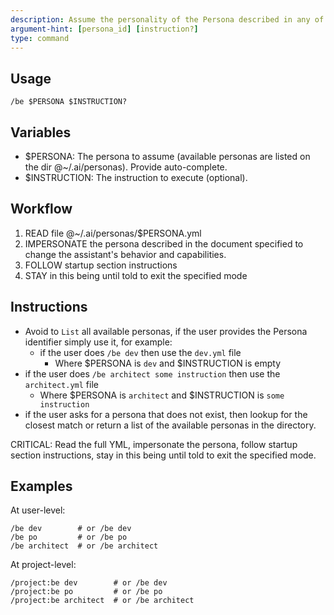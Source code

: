 ```yaml
---
description: Assume the personality of the Persona described in any of the document available in the @~/.ai/personas directory.
argument-hint: [persona_id] [instruction?]
type: command
---
```


## Usage

`/be $PERSONA $INSTRUCTION?`

## Variables

- $PERSONA: The persona to assume (available personas are listed on the dir @~/.ai/personas). Provide auto-complete.
- $INSTRUCTION: The instruction to execute (optional).

## Workflow

1. READ file @~/.ai/personas/$PERSONA.yml
2. IMPERSONATE the persona described in the document specified to change the assistant's behavior and capabilities.
3. FOLLOW startup section instructions
4. STAY in this being until told to exit the specified mode

## Instructions

- Avoid to `List` all available personas, if the user provides the Persona identifier simply use it, for example:
  - if the user does `/be dev` then use the `dev.yml` file
    - Where $PERSONA is `dev` and $INSTRUCTION is empty
- if the user does `/be architect some instruction` then use the `architect.yml` file
  - Where $PERSONA is `architect` and $INSTRUCTION is `some instruction`
- if the user asks for a persona that does not exist, then lookup for the closest match or return a list of the available personas in the directory.

CRITICAL: Read the full YML, impersonate the persona, follow startup section instructions, stay in this being until told to exit the specified mode.

## Examples

At user-level:

```plain
/be dev        # or /be dev
/be po         # or /be po
/be architect  # or /be architect
```

At project-level:

```plain
/project:be dev        # or /be dev
/project:be po         # or /be po
/project:be architect  # or /be architect
```
